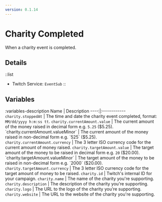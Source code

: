 ```yaml
---
version: 0.1.14
---
```


# Charity Completed
When a charity event is completed.

## Details
::list
- Twitch Service: `EventSub`
::

## Variables
:variables-description
Name | Description
----:|:------------
`charity.stoppedAt` | The time and date the charity event completed, format: `MM/dd/yyyy h:m:ss tt`.
`charity.currentAmount.value` | The current amount of the money raised in decimal form e.g. `5.25` ($5.25).
`charity.currentAmount.valueMinor` | The current amount of the money raised in non-decimal form e.g. `525` ($5.25).
`charity.currentAmount.currency` | The 3 letter ISO currency code for the current amount of money raised.
`charity.targetAmount.value` | The target amount of the money to be raised in decimal form e.g. `20` ($20.00).
`charity.targetAmount.valueMinor` | The target amount of the money to be raised in non-decimal form e.g. `2000` ($20.00).
`charity.targetAmount.currency` | The 3 letter ISO currency code for the target amount of money to be raised.
`charity.id` | Twitch's internal ID for your campaign.
`charity.name` | The name of the charity you're supporting.
`charity.description` | The description of the charity you're supporting.
`charity.logo` | The URL to the logo of the charity you're supporting.
`charity.website` | The URL to the website of the charity you're supporting.